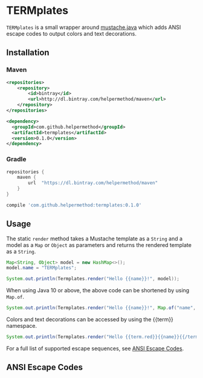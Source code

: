 # TERMplates

`TERMplates` is a small wrapper around [mustache.java](https://github.com/spullara/mustache.java) which adds
ANSI escape codes to output colors and text decorations.

## Installation

### Maven

```xml
<repositories>
    <repository>
        <id>bintray</id>
        <url>http://dl.bintray.com/helpermethod/maven</url>
    </repository>
</repositories>

<dependency>
  <groupId>com.github.helpermethod</groupId>
  <artifactId>termplates</artifactId>
  <version>0.1.0</version>
</dependency>
```

### Gradle

```groovy
repositories {
    maven {
        url  "https://dl.bintray.com/helpermethod/maven"
    }
}

compile 'com.github.helpermethod:termplates:0.1.0'
```

## Usage

The static `render` method takes a Mustache template as a `String` and a model as a `Map` or `Object` as parameters
and returns the rendered template as a `String`.

```java
Map<String, Object> model = new HashMap<>();
model.name = "TERMplates";

System.out.println(Termplates.render("Hello {{name}}!", model));
```

When using Java 10 or above, the above code can be shortened by using `Map.of`.

```java
System.out.println(Termplates.render("Hello {{name}}!", Map.of("name", "TERMplates")));
```

Colors and text decorations can be accessed by using the {{term}} namespace.

```java
System.out.println(Termplates.render("Hello {{term.red}}{{name}}{{/term.red}}", Map.of("name", "TERMplates")));
```

For a full list of supported escape sequences, see [ANSI Escape Codes](#ansi-escape-codes).

## ANSI Escape Codes